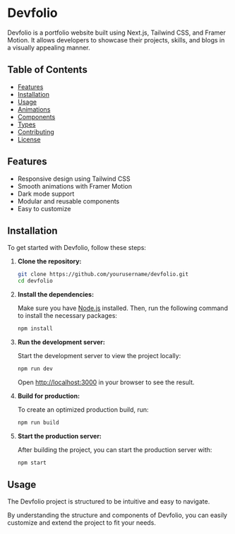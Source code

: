 # Devfolio

Devfolio is a portfolio website built using Next.js, Tailwind CSS, and Framer Motion. It allows developers to showcase their projects, skills, and blogs in a visually appealing manner.

## Table of Contents

- [Features](#features)
- [Installation](#installation)
- [Usage](#usage)
- [Animations](#animations)
- [Components](#components)
- [Types](#types)
- [Contributing](#contributing)
- [License](#license)

## Features

- Responsive design using Tailwind CSS
- Smooth animations with Framer Motion
- Dark mode support
- Modular and reusable components
- Easy to customize

## Installation

To get started with Devfolio, follow these steps:

1. **Clone the repository:**

   ```bash
   git clone https://github.com/yourusername/devfolio.git
   cd devfolio
   ```

2. **Install the dependencies:**

   Make sure you have [Node.js](https://nodejs.org/) installed. Then, run the following command to install the necessary packages:

   ```bash
   npm install
   ```

3. **Run the development server:**

   Start the development server to view the project locally:

   ```bash
   npm run dev
   ```

   Open [http://localhost:3000](http://localhost:3000) in your browser to see the result.

4. **Build for production:**

   To create an optimized production build, run:

   ```bash
   npm run build
   ```

5. **Start the production server:**

   After building the project, you can start the production server with:

   ```bash
   npm start
   ```

## Usage
The Devfolio project is structured to be intuitive and easy to navigate.

By understanding the structure and components of Devfolio, you can easily customize and extend the project to fit your needs.

